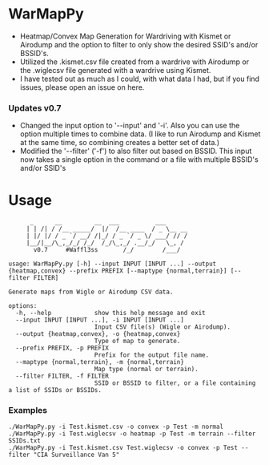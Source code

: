 # WarMapPy
- Heatmap/Convex Map Generation for Wardriving with Kismet or Airodump and the option to filter to only show the desired SSID's and/or BSSID's. 
- Utilized the .kismet.csv file created from a wardrive with Airodump or the .wiglecsv file generated with a wardrive using Kismet.
- I have tested out as much as I could, with what data I had, but if you find issues, please open an issue on here.

### Updates v0.7
- Changed the input option to '--input' and '-i'. Also you can use the option multiple times to combine data. (I like to run Airodump and Kismet at the same time, so combining creates a better set of data.)  
- Modified the '--filter' ('-f') to also filter out based on BSSID. This input now takes a single option in the command or a file with multiple BSSID's and/or SSID's  

# Usage
```
      _      __         __  ___          ___
     | | /| / /__ _____/  |/  /__ ____  / _ \__ __
     | |/ |/ / _ `/ __/ /|_/ / _ `/ _ \/ ___/ // /
     |__/|__/\_,_/_/ /_/  /_/\_,_/ .__/_/   \_, /
       v0.7     #Waffl3ss       /_/        /___/

usage: WarMapPy.py [-h] --input INPUT [INPUT ...] --output {heatmap,convex} --prefix PREFIX [--maptype {normal,terrain}] [--filter FILTER]

Generate maps from Wigle or Airodump CSV data.

options:
  -h, --help            show this help message and exit
  --input INPUT [INPUT ...], -i INPUT [INPUT ...]
                        Input CSV file(s) (Wigle or Airodump).
  --output {heatmap,convex}, -o {heatmap,convex}
                        Type of map to generate.
  --prefix PREFIX, -p PREFIX
                        Prefix for the output file name.
  --maptype {normal,terrain}, -m {normal,terrain}
                        Map type (normal or terrain).
  --filter FILTER, -f FILTER
                        SSID or BSSID to filter, or a file containing a list of SSIDs or BSSIDs.
```
### Examples

```
./WarMapPy.py -i Test.kismet.csv -o convex -p Test -m normal
./WarMapPy.py -i Test.wiglecsv -o heatmap -p Test -m terrain --filter SSIDs.txt
./WarMapPy.py -i Test.kismet.csv Test.wiglecsv -o convex -p Test --filter "CIA Surveillance Van 5"
```
